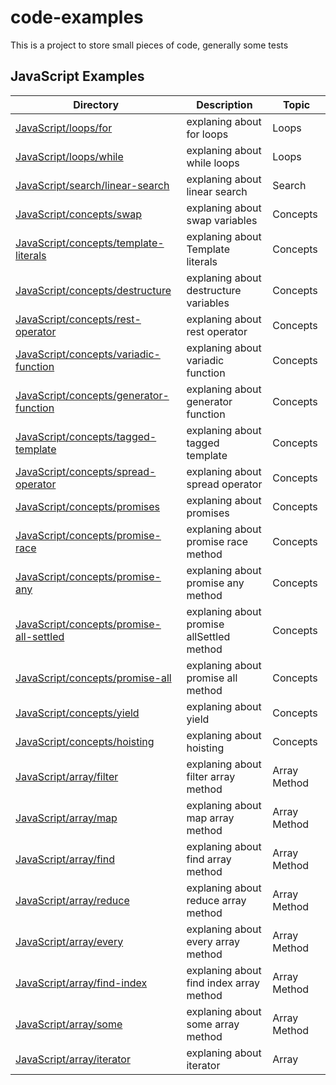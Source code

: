 # code-examples

This is a project to store small pieces of code, generally some tests

## JavaScript Examples

| Directory                                                                             | Description                               | Topic        |
| ------------------------------------------------------------------------------------- | ----------------------------------------- | ------------ |
| [JavaScript/loops/for](JavaScript/loops/for.js)                                       | explaning about for loops                 | Loops        |
| [JavaScript/loops/while](JavaScript/loops/while.js)                                   | explaning about while loops               | Loops        |
| [JavaScript/search/linear-search](JavaScript/search/linear-search.js)                 | explaning about linear search             | Search       |
| [JavaScript/concepts/swap](JavaScript/concepts/swap.js)                               | explaning about swap variables            | Concepts     |
| [JavaScript/concepts/template-literals](JavaScript/concepts/template-literals.js)     | explaning about Template literals         | Concepts     |
| [JavaScript/concepts/destructure](JavaScript/concepts/destructure.js)                 | explaning about destructure variables     | Concepts     |
| [JavaScript/concepts/rest-operator](JavaScript/concepts/rest-operator.js)             | explaning about rest operator             | Concepts     |
| [JavaScript/concepts/variadic-function](JavaScript/concepts/variadic-function.js)     | explaning about variadic function         | Concepts     |
| [JavaScript/concepts/generator-function](JavaScript/concepts/generator-function.js)   | explaning about generator function        | Concepts     |
| [JavaScript/concepts/tagged-template](JavaScript/concepts/tagged-template.js)         | explaning about tagged template           | Concepts     |
| [JavaScript/concepts/spread-operator](JavaScript/concepts/spread-operator.js)         | explaning about spread operator           | Concepts     |
| [JavaScript/concepts/promises](JavaScript/concepts/promises.js)                       | explaning about promises                  | Concepts     |
| [JavaScript/concepts/promise-race](JavaScript/concepts/promise-race.js)               | explaning about promise race method       | Concepts     |
| [JavaScript/concepts/promise-any](JavaScript/concepts/promise-any.js)                 | explaning about promise any method        | Concepts     |
| [JavaScript/concepts/promise-all-settled](JavaScript/concepts/promise-all-settled.js) | explaning about promise allSettled method | Concepts     |
| [JavaScript/concepts/promise-all](JavaScript/concepts/promise-all.js)                 | explaning about promise all method        | Concepts     |
| [JavaScript/concepts/yield](JavaScript/concepts/yield.js)                             | explaning about yield                     | Concepts     |
| [JavaScript/concepts/hoisting](JavaScript/concepts/hoisting.js)                       | explaning about hoisting                  | Concepts     |
| [JavaScript/array/filter](JavaScript/array/filter.js)                                 | explaning about filter array method       | Array Method |
| [JavaScript/array/map](JavaScript/array/map.js)                                       | explaning about map array method          | Array Method |
| [JavaScript/array/find](JavaScript/array/find.js)                                     | explaning about find array method         | Array Method |
| [JavaScript/array/reduce](JavaScript/array/reduce.js)                                 | explaning about reduce array method       | Array Method |
| [JavaScript/array/every](JavaScript/array/every.js)                                   | explaning about every array method        | Array Method |
| [JavaScript/array/find-index](JavaScript/array/find-index.js)                         | explaning about find index array method   | Array Method |
| [JavaScript/array/some](JavaScript/array/some.js)                                     | explaning about some array method         | Array Method |
| [JavaScript/array/iterator](JavaScript/array/iterator.js)                             | explaning about iterator                  | Array        |
